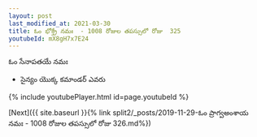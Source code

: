 ```yaml
---
layout: post
last_modified_at: 2021-03-30
title: ఓం భోక్త్రే నమః  - 1008 రోజుల తపస్సులో రోజు  325
youtubeId: mX8gH7x7E24
---
```

 
 
 ఓం సేనాపతయే నమః  
 
 -  సైన్యం యొక్క కమాండర్ ఎవరు 
 
  
 
  
 
 
 
 
 
 


{% include youtubePlayer.html id=page.youtubeId %}
 
[Next]({{ site.baseurl }}{% link  split2/_posts/2019-11-29-ఓం ప్రాగ్వఅంశాయ నమః  - 1008 రోజుల తపస్సులో రోజు  326.md%})
 
